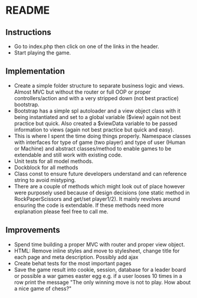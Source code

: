 # README

## Instructions
 - Go to index.php then click on one of the links in the header.
 - Start playing the game.


## Implementation
 - Create a simple folder structure to separate business logic and views. Almost MVC but without the router or full OOP or proper controllers/action and with a very stripped down (not best practice) bootstrap.
 - Bootstrap has a simple spl autoloader and a view object class with it being instantiated and set to a global variable ($view) again not best practice but quick. Also created a $viewData variable to be passed information to views (again not best practice but quick and easy).
 - This is where I spent the time doing things properly. Namespace classes with interfaces for type of game (two player) and type of user (Human or Machine) and abstract classes/method to enable games to be extendable and still work with existing code.
 - Unit tests for all model methods. 
 - Dockblock for all methods
 - Class const to ensure future developers understand and can reference string to avoid mistyping.
 - There are a couple of methods which might look out of place however were purposely used because of design decisions (one static method in RockPaperScissors and get/set player1/2). It mainly revolves around ensuring the code is extendable. If these methods need more explanation please feel free to call me. 


## Improvements
 - Spend time building a proper MVC with router and proper view object.
 - HTML: Remove inline styles and move to stylesheet, change title for each page and meta description. Possibly add ajax 
 - Create behat tests for the most important pages
 - Save the game result into cookie, session, database for a leader board or possible a war games easter egg e.g. if a user looses 10 times in a row print the message "The only winning move is not to play. How about a nice game of chess?"